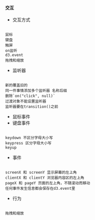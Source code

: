 #### **交互**
* 交互方式

```

鼠标
键盘
触屏
on监听
d3.event
拖拽和缩放
```


* 监听器

```

新的覆盖旧的
同一件事情添加多个监听器 名称后缀
删除`on("click", null)`
过渡对象不能设置监听器
监听器要在transition()之前
```


* 鼠标事件
* 键盘事件

```

keydown 不区分字母大小写
keypress 区分字母大小写
keyup
```


* 事件

```

screenX 和 screenY 显示屏幕的左上角
clientX 和 clientY 浏览器内容区的左上角
pageX 和 pageY 页面的左上角，不随滚动而移动
任何事件发生信息都会保存在d3.event里
```


* 行为

```

拖拽和缩放
```
